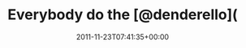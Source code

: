---
retweeted: false
source: <a href="http://twitter.com/download/android" rel="nofollow">Twitter for Android</a>
entities:
  hashtags: []
  symbols: []
  user_mentions:
  - name: Dennis Benkert
    screen_name: denderello
    indices:
    - '17'
    - '28'
    id_str: '15345061'
    id: '15345061'
  urls: []
display_text_range:
- '0'
- '39'
favorite_count: '0'
id_str: '139247207009366016'
truncated: false
retweet_count: '0'
id: '139247207009366016'
created_at: Wed Nov 23 07:41:35 +0000 2011
favorited: false
full_text: Everybody do the [@denderello](https://twitter.com/denderello) dance! :-)
lang: en
tags:
- pesos:twitter
date: '2011-11-23T07:41:35+00:00'
src: https://twitter.com/bascht/status/139247207009366016
original_url: https://twitter.com/bascht/status/139247207009366016
type: twitter_tweet
text: Everybody do the [@denderello](https://twitter.com/denderello) dance! :-)
title: Everybody do the [@denderello](

---